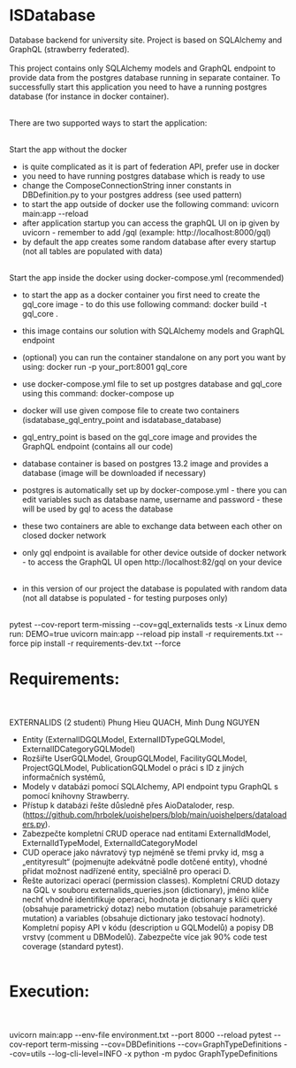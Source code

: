 # ISDatabase
Database backend for university site. Project is based on SQLAlchemy and GraphQL (strawberry federated).
<br/><br/>
This project contains only SQLAlchemy models and GraphQL endpoint to provide data from the postgres database running in separate container. To successfully start this application you need to have a running postgres database (for instance in docker container).
<br/><br/>

There are two supported ways to start the application:
<br/><br/>

Start the app without the docker
- is quite complicated as it is part of federation API, prefer use in docker
- you need to have running postgres database which is ready to use
- change the ComposeConnectionString inner constants in DBDefinition.py to your postgres address (see used pattern)
- to start the app outside of docker use the following command:
uvicorn main:app --reload
- after application startup you can access the graphQL UI on ip given by uvicorn - remember to add /gql (example: http://localhost:8000/gql)
- by default the app creates some random database after every startup (not all tables are populated with data)
<br/><br/>

Start the app inside the docker using docker-compose.yml (recommended)
- to start the app as a docker container you first need to create the gql_core image - to do this use following command:
docker build -t gql_core .
- this image contains our solution with SQLAlchemy models and GraphQL endpoint
- (optional) you can run the container standalone on any port you want by using: docker run -p your_port:8001 gql_core
- use docker-compose.yml file to set up postgres database and gql_core using this command:
docker-compose up
- docker will use given compose file to create two containers (isdatabase_gql_entry_point and isdatabase_database)
- gql_entry_point is based on the gql_core image and provides the GraphQL endpoint (contains all our code)
- database container is based on postgres 13.2 image and provides a database (image will be downloaded if necessary)
- postgres is automatically set up by docker-compose.yml - there you can edit variables such as database name, username and password - these will be used by gql to acess the database
- these two containers are able to exchange data between each other on closed docker network
- only gql endpoint is available for other device outside of docker network - to access the GraphQL UI open http://localhost:82/gql on your device
<br/><br/>

- in this version of our project the database is populated with random data (not all databse is populated - for testing purposes only)
<br/><br/>

pytest --cov-report term-missing --cov=gql_externalids tests -x
Linux demo run:
DEMO=true uvicorn main:app --reload
pip install -r requirements.txt --force
pip install -r requirements-dev.txt --force

# Requirements:
<br/><br/>
EXTERNALIDS (2 studenti) Phung Hieu QUACH, Minh Dung NGUYEN
- Entity (ExternalIDGQLModel, ExternalIDTypeGQLModel, ExternalIDCategoryGQLModel)
- Rozšiřte UserGQLModel, GroupGQLModel, FacilityGQLModel, ProjectGQLModel, PublicationGQLModel o práci s ID z jiných informačních systémů,
- Modely v databázi pomocí SQLAlchemy, API endpoint typu GraphQL s pomocí knihovny Strawberry.
- Přístup k databázi řešte důsledně přes AioDataloder, resp. (https://github.com/hrbolek/uoishelpers/blob/main/uoishelpers/dataloaders.py).
- Zabezpečte kompletní CRUD operace nad entitami ExternalIdModel, ExternalIdTypeModel, ExternalIdCategoryModel
- CUD operace jako návratový typ nejméně se třemi prvky id, msg a „entityresult“ (pojmenujte adekvátně podle dotčené entity), vhodné přidat možnost nadřízené entity, speciálně pro operaci D.
- Řešte autorizaci operací (permission classes).
Kompletní CRUD dotazy na GQL v souboru externalids_queries.json (dictionary), jméno klíče nechť vhodně identifikuje operaci, hodnota je dictionary s klíči query (obsahuje parametrický dotaz) nebo mutation (obsahuje parametrické mutation) a variables (obsahuje dictionary jako testovací hodnoty).
Kompletní popisy API v kódu (description u GQLModelů) a popisy DB vrstvy (comment u DBModelů).
Zabezpečte více jak 90% code test coverage (standard pytest).
<br/><br/>

# Execution:
<br/><br/>
uvicorn main:app --env-file environment.txt --port 8000 --reload
pytest --cov-report term-missing --cov=DBDefinitions --cov=GraphTypeDefinitions --cov=utils --log-cli-level=INFO -x
python -m pydoc GraphTypeDefinitions
<br/><br/>
